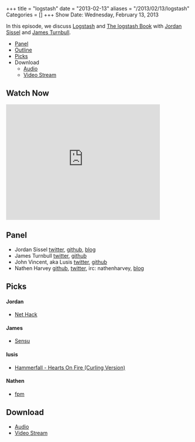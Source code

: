 +++
title = "logstash"
date = "2013-02-13"
aliases = "/2013/02/13/logstash"
Categories = []
+++
Show Date:  Wednesday, February 13, 2013

In this episode, we discuss [Logstash](http://www.logstash.net/) and [The logstash Book](http://logstashbook.com/) with [Jordan Sissel](https://twitter.com/jordansissel) and [James Turnbull](https://twitter.com/kartar). 

* [Panel](http://foodfightshow.org/2013/02/logstash.html#panel)
* [Outline](http://foodfightshow.org/2013/02/logstash.html#outline)
* [Picks](http://foodfightshow.org/2013/02/logstash.html#picks)
* Download
  * [Audio](http://traffic.libsyn.com/foodfight/Food-Fight-Show-40-logstash.mp3)
  * [Video Stream](http://www.youtube.com/watch?v=zcTeyG80uY0)

Watch Now
---------

<iframe width="420" height="315" src="http://www.youtube.com/embed/zcTeyG80uY0" frameborder="0" allowfullscreen></iframe>

<!-- more -->

Panel<a name="panel"></a>
-----

* Jordan Sissel [twitter](https://twitter.com/jordansissel), [github](https://github.com/jordansissel), [blog](http://www.semicomplete.com/)
* James Turnbull [twitter](https://twitter.com/kartar), [github](https://github.com/jamtur01)
* John Vincent, aka Lusis [twitter](https://twitter.com/#!/lusis), [github](https://github.com/lusis)
* Nathen Harvey [github](http://github.com/nathenharvey), [twitter](http://twitter.com/nathenharvey), irc: nathenharvey, [blog](http://nathenharvey.com)

Picks<a name="picks"></a>
----

#### Jordan
* [Net Hack](http://www.nethack.org/)

#### James
* [Sensu](https://github.com/sensu/sensu)

#### lusis  
* [Hammerfall - Hearts On Fire (Curling Version)](http://www.youtube.com/watch?v=dL9mlqbG5CU)

#### Nathen  
* [fpm](https://github.com/jordansissel/fpm)


Download
-------
  * [Audio](http://traffic.libsyn.com/foodfight/Food-Fight-Show-40-logstash.mp3)
  * [Video Stream](http://www.youtube.com/watch?v=zcTeyG80uY0)

